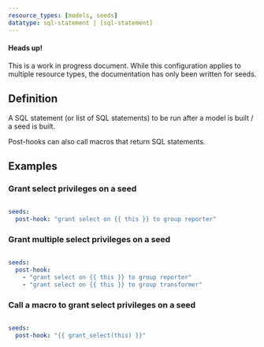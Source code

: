 ```yaml
---
resource_types: [models, seeds]
datatype: sql-statement | [sql-statement]
---
```


<Alert type='warning'>
<h4>Heads up!</h4>

This is a work in progress document. While this configuration applies to multiple resource types, the documentation has only been written for seeds.

</Alert>


## Definition
A SQL statement (or list of SQL statements) to be run after a model is built / a seed is built.

Post-hooks can also call macros that return SQL statements.

## Examples
### Grant select privileges on a seed

<File name='dbt_project.yml'>

```yml

seeds:
  post-hook: "grant select on {{ this }} to group reporter"

```

</File>

### Grant multiple select privileges on a seed

<File name='dbt_project.yml'>

```yml

seeds:
  post-hook:
    - "grant select on {{ this }} to group reporter"
    - "grant select on {{ this }} to group transformer"

```

</File>

### Call a macro to grant select privileges on a seed

<File name='dbt_project.yml'>

```yml

seeds:
  post-hook: "{{ grant_select(this) }}"

```

</File>
